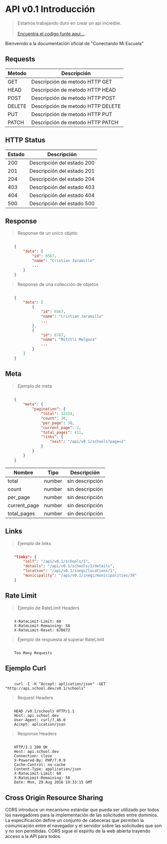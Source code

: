 # API v0.1 Introducción

> Estamos trabajando duro en crear un api increible. <br/><br/> [Encuentra el codigo funte aqui...](https://github.com/Conectando/connect-my-school-api-docs).

Bienvenido a la documentación oficial de "Conectando Mi Escuela" <br/> 

## Requests

 Metodo        | Descripción
-------------- | -------
 GET           | Descripción de metodo HTTP GET
 HEAD          | Descripción de metodo HTTP HEAD
 POST          | Descripción de metodo HTTP POST
 DELETE        | Descripción de metodo HTTP DELETE
 PUT           | Descripción de metodo HTTP PUT
 PATCH         | Descripción de metodo HTTP PATCH


## HTTP Status

 Estado        | Descripción
-------------- | -------
 200           | Descripción del estado 200
 201           | Descripción del estado 201
 204           | Descripción del estado 204
 403           | Descripción del estado 403
 404           | Descripción del estado 404
 500           | Descripción del estado 500

## Response

> Response de un unico objeto

```json

	{
		"data": {
			"id": 6567,
			"name": "Cristian Jaramillo"
			...
		}
	}

```

> Response de una collección de objetos

```json

	{
		"data": [
			{
				"id": 6567,
				"name": "Cristian Jaramillo"
				...
			},
			{
				"id": 6787,
				"name": "Mitztli Melgoza"
				...
			}
		]
	}

```

## Meta

> Ejemplo de meta

```json
	
	{
		"meta": {
			"pagination": {
		    	"total": 12324,
		    	"count": 30,
		    	"per_page": 30,
		    	"current_page": 1,
		    	"total_pages": 411,
		    	"links": {
		    		"next": "/api/v0.1/schools?page=2"
		    	}
		    }
		}
	}	

```

 Nombre       | Tipo    | Descripción
--------------| ------- | -------
 total        | number  | sin descripción
 count        | number  | sin descripción
 per_page     | number  | sin descripción
 current_page | number  | sin descripción
 total_pages  | number  | sin descripción


## Links

> Ejemplo de links

```json

	"links": {
    	"self": "/api/v0.1/schools/1",
    	"details": "/api/v0.1/schools/1/details",
    	"location": "/api/v0.1/inegi/locations/1",
    	"municipality": "/api/v0.1/inegi/municipalities/39"
    }

```

## Rate Limit

> Ejemplo de RateLimit Headers

```

	X-RateLimit-Limit: 60
	X-RateLimit-Remaining: 58
	X-RateLimit-Reset: 678672

``` 

> Ejemplo de respuesta al superar RateLimit

```

	Too Many Requests

```

## Ejemplo Curl

```cURL

	curl -I -H "Accept: aplication/json" -GET "http://api.school.dev/v0.1/schools"

```

> Request Headers

```curl

	HEAD /v0.1/schools HTTP/1.1
	Host: api.school.dev
	User-Agent: curl/7.46.0
	Accept: aplication/json

```

> Response Headers

```curl

	HTTP/1.1 200 OK
	Host: api.school.dev
	Connection: close
	X-Powered-By: PHP/7.0.9
	Cache-Control: no-cache
	Content-Type: application/json
	X-RateLimit-Limit: 60
	X-RateLimit-Remaining: 58
	Date: Mon, 29 Aug 2016 19:33:15 GMT

``` 

## Cross Origin Resource Sharing

CORS introduce un mecanismo estándar que pueda ser utilizado por todos los navegadores para la implementación de las solicitudes entre dominios. La especificación define un conjunto de cabeceras que permiten la comunicación entre el navegador y el servidor sobre las solicitudes que son y no son permitidas. CORS sigue el espíritu de la web abierta trayendo acceso a la API para todos.
